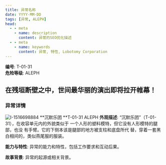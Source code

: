 ```yaml
---
title: 异常名称
date: YYYY-MM-DD
tags: [异常, ​ALEPH]
head:
  - - meta
    - name: description
      content: 异常的SEO优化描述
  - - meta
    - name: keywords
      content: 异常, 特性, Lobotomy Corporation
---
```


**编号**: T-01-31  
**危险等级**: ​ALEPH

在残垣断壁之中，世间最华丽的演出即将拉开帷幕！
---

### 异常详情
![I-1516698884](https://github.com/user-attachments/assets/bc6fcc31-f595-44b7-80a4-c716bcbee58d)
                  **沉默乐团
 **T-01-31                         ALEPH
 **外观描述**: 
“沉默乐团”（T-01-31），在收容单元内的外貌类似于
一个人形的塑料模特，但它没有人形模特的腿部，也没
有手臂。它的下侧本该是腿部的地方被支柱和底盘所代
替，穿着一套黑白相间的，类似燕尾服的服装。

**能力与特性**: 异常的能力和特性，包括工作要求和互动后果。

**故事背景**: 异常的起源或相关背景。
